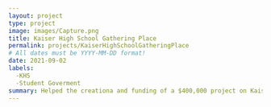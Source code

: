 ```yaml
---
layout: project
type: project
image: images/Capture.png
title: Kaiser High School Gathering Place
permalink: projects/KaiserHighSchoolGatheringPlace
# All dates must be YYYY-MM-DD format!
date: 2021-09-02
labels:
  -KHS
  -Student Goverment
summary: Helped the creationa and funding of a $400,000 project on Kaiser High School
---
```




